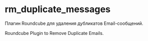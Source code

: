 # rm_duplicate_messages
Плагин Roundcube для удаления дубликатов Email-сообщений.

Roundcube Plugin to Remove Duplicate Emails.
